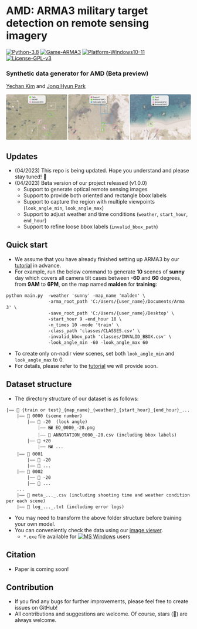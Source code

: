 # AMD: ARMA3 military target detection on remote sensing imagery
[![Python-3.8](https://img.shields.io/badge/python-3.8-blue?logo=python&logoColor=white)](#)
[![Game-ARMA3](https://img.shields.io/badge/game-ARMA3-red?logo=steam)](#)
[![Platform-Windows10-11](https://img.shields.io/badge/platform-Windows_10_|_11-orange?logo=microsoft)](#)
[![License-GPL-v3](https://img.shields.io/badge/license-GPL_v3-green?logo=gnu)](https://github.com/unique-chan/AMD/blob/main/LICENSE)

### Synthetic data generator for AMD (Beta preview)

[Yechan Kim](github.com/unique-chan) and [Jong Hyun Park](github.com/citizen135)

<p align="center">
    <img alt="Welcome" src="./figs/sample.png" />
</p>

## Updates
- (04/2023) This repo is being updated. Hope you understand and please stay tuned! 👀
- (04/2023) Beta version of our project released (v1.0.0)
  - Support to generate optical remote sensing images
  - Support to provide both oriented and rectangle bbox labels
  - Support to capture the region with multiple viewpoints (`look_angle_min`, `look_angle_max`)
  - Support to adjust weather and time conditions (`weather`, `start_hour`, `end_hour`)
  - Support to refine loose bbox labels (`invalid_bbox_path`)


## Quick start
- We assume that you have already finished setting up ARMA3 by our [tutorial]() in advance.
- For example, run the below command to generate **10** scenes of **sunny** day which covers all camera tilt cases between **-60** and **60** degrees, from **9AM** to **6PM**, on the map named **malden** for **training**:
```bashshell
python main.py  -weather 'sunny' -map_name 'malden' \
                -arma_root_path 'C:/Users/{user_name}/Documents/Arma 3' \
                -save_root_path 'C:/Users/{user_name}/Desktop' \
                -start_hour 9 -end_hour 18 \
                -n_times 10 -mode 'train' \
                -class_path 'classes/CLASSES.csv' \
                -invalid_bbox_path 'classes/INVALID_BBOX.csv' \ 
                -look_angle_min -60 -look_angle_max 60
```
- To create only on-nadir view scenes, set both `look_angle_min` and `look_angle_max` to 0.
- For details, please refer to the [tutorial]() we will provide soon.


## Dataset structure
- The directory structure of our dataset is as follows:
~~~
|—— 📁 {train or test}_{map_name}_{weather}_{start_hour}_{end_hour}_...
	|—— 📁 0000 (scene number)
		|—— 📁 -20  (look angle)
			|—— 🖼️ EO_0000_-20.png  
			|—— 📄 ANNOTATION_0000_-20.csv (including bbox labels)
		|—— 📁 +20 
			|—— 🖼️ ...
	|—— 📁 0001
		|—— 📁 -20
		|—— 📁 ... 
	|—— 📁 0002
		|—— 📁 -20
		|—— 📁 ...
	...
	|—— 📄 meta_..._.csv (including shooting time and weather condition per each scene)
	|—— 📄 log_..._.txt (including error logs)
~~~
- You may need to transform the above folder structure before training your own model.
- You can conveniently check the data using our [image viewer](https://github.com/Dodant/arma-rs-utils).
  - `*.exe` file available for [![MS Windows](https://img.shields.io/badge/Windows-orange?logo=microsoft)](#) users



## Citation
- Paper is coming soon!


## Contribution
- If you find any bugs for further improvements, please feel free to create issues on GitHub!
- All contributions and suggestions are welcome. Of course, stars (🌟) are always welcome.
